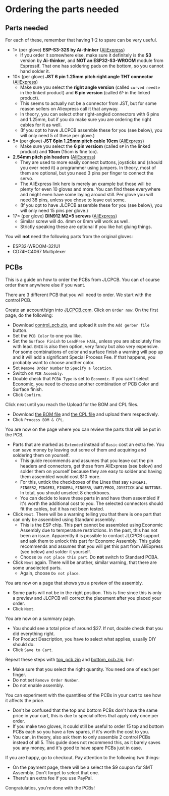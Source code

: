 # Ordering the parts needed

## Parts needed

For each of these, remember that having 1-2 to spare can be very useful.

* 1× (per glove) **ESP-S3-32S by Ai-thinker** ([AliExpress](https://www.aliexpress.com/item/1005004078472526.html))
  * If you order it somewhere else, make sure it definitely is the **S3** version by **Ai-thinker**, and **NOT an 
    ESP32-S3-WROOM** module from Espressif. That one has soldering pads on the bottom, so you cannot hand solder it.
* 10× (per glove) **JST 6 pin 1.25mm pitch right angle THT connector** ([AliExpress](https://www.aliexpress.com/item/1005004374200185.html))
  * Make sure you select the **right angle version** (called `curved needle` in the linked product) and 
    **6 pin version** (called `6P` in the linked product).
  * This seems to actually not be a connector from JST, but for some reason sellers on Aliexpress call it that anyway.
  * In theory, you can select other right-angled connectors with 6 pins and 1.25mm, but if you do make sure you are
    ordering the right cables for it as well.
  * (If you opt to have JLCPCB assemble these for you (see below), you will only need 5 of these per glove.)
* 5× (per glove) **JST 6pin 1.25mm pitch cable 10cm** ([AliExpress](https://www.aliexpress.com/item/1005002531804129.html)) 
  * Make sure you select the **6 pin versiom** (called `6P` in the linked product) and **10cm** (15cm is fine too).
* **2.54mm pitch pin headers** ([AliExpress](https://www.aliexpress.com/item/32758380907.html))
  * They are used to more easily connect buttons, joysticks and (should you ever need it) a programmer
    using jumpers. In theory, most of them are optional, but you need 3 pins per finger to connect the servo.
  * The AliExpress link here is merely an example but those will be plenty for even 10 gloves and more. You can find
    these everywhere and might even have some laying around still. Per glove you will need 38 pins, unless you chose to
    leave out some.
  * (If you opt to have JLCPCB assemble these for you (see below), you will only need 15 pins per glove.)
* 17× (per glove) **DIN912 M2×5 screws** ([AliExpress](https://www.aliexpress.com/item/759266313.html))
  * Similar screw will do. 4mm or 6mm will work as well.
  * Strictly speaking these are optional if you like hot gluing things.

You will **not** need the following parts from the original gloves: 

* ESP32-WROOM-32(U)
* CD74HC4067 Multiplexer

## PCBs

This is a guide on how to order the PCBs from JLCPCB. You can of course order them anywhere else if you want.

There are 3 different PCB that you will need to order. We start with the control PCB.

Create an account/sign into [JLCPCB.com](JLCPCB.com). Click on `Order now`. On the first page, do the following:

* Download [control_pcb.zip](../pcb/control_pcb.zip), and upload it usin the `Add gerber file` button.
* Set the `PCB Color` to one you like.
* Set the `Surface Finish` to `LeadFree HASL`, unless you are absolutely fine with lead. `ENIG` is also then option,
  very fancy but also very expensive. For some combinations of color and surface finish a warning will pop up and it
  will add a significant Special Process Fee. If that happens, you probably want to choose another color. 
* Set `Remove Order Number` to `Specify a location`.
* Switch on `PCB Assembly`.
* Double check that `PCBA Type` is set to `Economic`. If you can't select Economic, you need to choose another 
  combination of PCB Color and Surface finish.
* Click `Confirm`.

Click next until you reach the Upload for the BOM and CPL files.

* Download [the BOM file](../pcb/control_pcb_bom.csv) and [the CPL file](../pcb/control_pcb-top-pos.csv) and upload
  them respectively.
* Click `Process BOM & CPL`.

You are now on the page where you can review the parts that will be put in the PCB.

* Parts that are marked as `Extended` instead of `Basic` cost an extra fee. You can save money by leaving out some
  of them and acquiring and soldering them on yourself. 
  * This guide recommends and assumes that you leave out the pin headers and connectors, get those from AliExpress (see 
    below) and solder them on yourself because they are easy to solder and having them assembled would cost $10 more.
  * For this, untick the checkboxes of the Lines that say `FINGER1`, `FINGER2`, `FINGER3`, `FINGER4`, `FINGER5`, `UART/PROG`,
    `JOYSTICK` and `BUTTONS`. In total, you should unselect 8 checkboxes.
  * You can decide to leave these parts in and have them assembled if it's worth the additional cost to you. The
    selected connectors should fit the cables, but it has not been tested.
* Click `Next`. There will be a warning telling you that there is one part that can only be assembled using Standard
  assembly. 
  * This is the ESP chip. This part cannot be assembled using Economic Assembly due to temperature restrictions. 
    In the past, this has not been an issue. Apparently it is possible to contact JLCPCB support and ask them to unlock
    this part for Economc Assembly. This guide recommends and assumes that you will get this part from AliExpress (see
    below) and solder it yourself. 
  * Choose `Do not place this part`. Do **not** switch to Standard PCBA.
* Click `Next` again. There will be another, similar warning, that there are some unselected parts. 
  * Again, choose `Do not place`.

You are now on a page that shows you a preview of the assembly. 

* Some parts will not be in the right position. This is fine since this is only a preview and JLCPCB will correct the
  placement after you placed your order.
* Click `Next`.

You are now on a summary page.

* You should see a total price of around $27. If not, double check that you did everything right.
* For Product Description, you have to select what applies, usually DIY should do.
* Click `Save to Cart`.

Repeat these steps with [top_pcb.zip](../pcb/top_pcb.zip) and [bottom_pcb.zip](../pcb/bottom_pcb.zip), but:

* Make sure that you select the right quantity. You need one of each per finger. 
* Do not set `Remove Order Number`.
* Do not enable assembly.

You can experiment with the quantities of the PCBs in your cart to see how it affects the price. 

* Don't be confused that the top and bottom PCBs don't have the same price in your cart, this is due to special offers 
  that apply only once per order.
* If you make two gloves, it could still be useful to order 15 top and bottom PCBs each so you have a few spares, 
  if it's worth the cost to you.
* You can, in theory, also ask them to only assemble 2 control PCBs instead of all 5. This guide does not recommend 
  this, as it barely saves you any money, and it's good to have spare PCBs just in case.

If you are happy, go to checkout. Pay attention to the following two things:

* On the payment page, there will be a select the $9 coupon for SMT Assembly. Don't forget to select that one.
* There's an extra fee if you use PayPal.

Congratulatios, you're done with the PCBs!
